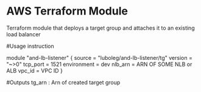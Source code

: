 # AWS Terraform Module
Terraform module that deploys a target group and attaches it to an existing load balancer

#Usage instruction

module "and-lb-listener" {
  source  = "luboleg/and-lb-listener/tg"
  version = "~>0"
  tcp_port    = 1521
  environment = dev
  nlb_arn     = ARN OF SOME NLB or ALB
  vpc_id      = VPC ID
}

#Outputs 
tg_arn : Arn of created target group

